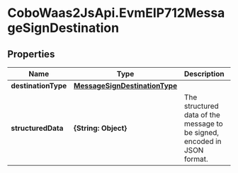 # CoboWaas2JsApi.EvmEIP712MessageSignDestination

## Properties

Name | Type | Description | Notes
------------ | ------------- | ------------- | -------------
**destinationType** | [**MessageSignDestinationType**](MessageSignDestinationType.md) |  | 
**structuredData** | **{String: Object}** | The structured data of the message to be signed, encoded in JSON format. | 


